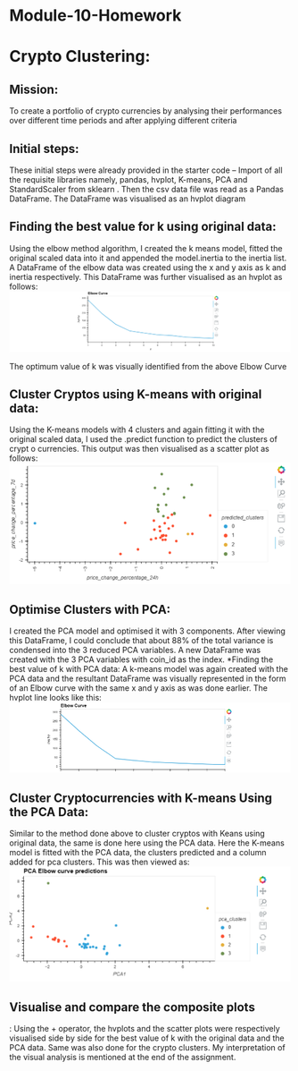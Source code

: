 # Module-10-Homework
# Crypto Clustering:
## Mission:
 To create a portfolio of crypto currencies by analysing their performances over different time periods and after applying different criteria
## Initial steps: 
These initial steps were already provided in the starter code – Import of all the requisite libraries namely, pandas, hvplot, K-means, PCA and StandardScaler from sklearn . Then the csv data file was read as a Pandas DataFrame. The DataFrame was visualised as an hvplot diagram
## Finding the best value for k using original data: 
 Using the elbow method algorithm, I created the k means model, fitted the original scaled data into it and appended the model.inertia to the inertia list. A DataFrame of the elbow data was created using the x and y axis as k and inertia respectively. This DataFrame was further visualised as an hvplot as follows:  
 ![Decorative image.](Image/Elbow1.png)

The optimum value of k was visually identified from the above Elbow Curve
## Cluster Cryptos using K-means with original data: 
 Using the K-means models with 4 clusters and again fitting it with the original scaled data, I used the .predict function to predict the clusters of crypt o currencies. This output was then visualised as a scatter plot as follows: 
 ![Decorative image.](Image/Scatter1.png)


## Optimise Clusters with PCA:
 I created the PCA model and optimised it with 3 components. After viewing this DataFrame, I could conclude that about 88% of the total variance is condensed into the 3 reduced PCA variables. A new DataFrame was created with the 3 PCA variables with coin_id as the index.
*Finding the best value of k with PCA data: A k-means model was again created with the PCA data and the resultant DataFrame was visually represented in the form of an Elbow curve with the same x and y axis as was done earlier. The hvplot line looks like this:
 ![Decorative image.](Image/Elbow2.png)

## Cluster Cryptocurrencies with K-means Using the PCA Data: 
Similar to the method done above to cluster cryptos with Keans using original data, the same is done here using the PCA data. Here the K-means model is fitted with the PCA data, the clusters predicted and a column added for pca clusters. This was then viewed as:
![Decorative image.](Image/Scatter2.png)

## Visualise and compare the composite plots
: Using the + operator, the hvplots and the scatter plots were respectively visualised side by side for the best value of k with the original data and the PCA data. Same was also done for the crypto clusters. My interpretation of the visual analysis is mentioned at the end of the assignment.
